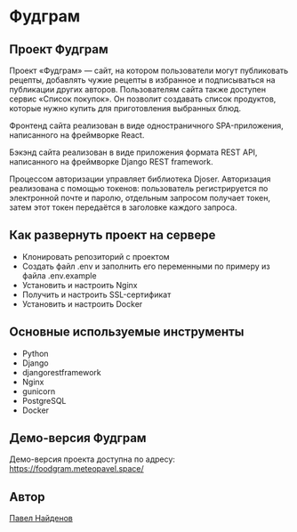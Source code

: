 # Фудграм

## Проект Фудграм
Проект «Фудграм» — сайт, на котором пользователи могут публиковать рецепты, добавлять чужие рецепты в избранное 
и подписываться на публикации других авторов. Пользователям сайта также доступен сервис «Список покупок». 
Он позволит создавать список продуктов, которые нужно купить для приготовления выбранных блюд.

Фронтенд сайта реализован в виде одностраничного SPA-приложения, написанного на фреймворке React.

Бэкэнд сайта реализован в виде приложения формата REST API, написанного на фреймворке Django REST framework.

Процессом авторизации управляет библиотека Djoser. Авторизация реализована с помощью токенов: 
пользователь регистрируется по электронной почте и паролю, отдельным запросом получает токен, 
затем этот токен передаётся в заголовке каждого запроса.

## Как развернуть проект на сервере
* Клонировать репозиторий с проектом
* Создать файл .env и заполнить его переменными по примеру из файла .env.example
* Установить и настроить Nginx
* Получить и настроить SSL-сертификат
* Установить и настроить Docker

## Основные используемые инструменты
* Python
* Django
* djangorestframework
* Nginx
* gunicorn
* PostgreSQL
* Docker

## Демо-версия Фудграм
Демо-версия проекта доступна по адресу: https://foodgram.meteopavel.space/

## Автор
[Павел Найденов](https://github.com/meteopavel)
